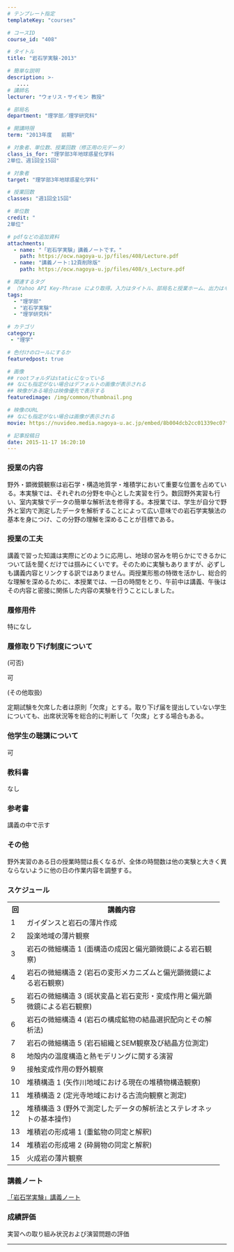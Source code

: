 ```yaml
---
# テンプレート指定
templateKey: "courses"

# コースID
course_id: "408"

# タイトル
title: "岩石学実験-2013"

# 簡単な説明
description: >-
   ....
# 講師名
lecturer: "ウォリス・サイモン 教授"

# 部局名
department: "理学部／理学研究科"

# 開講時限
term: "2013年度	前期"

# 対象者、単位数、授業回数（修正用の元データ）
class_is_for: "理学部3年地球惑星化学科
2単位、週1回全15回"

# 対象者
target: "理学部3年地球惑星化学科"

# 授業回数
classes: "週1回全15回"

# 単位数
credit: "
2単位"

# pdfなどの追加資料
attachments:
  - name: "「岩石学実験」講義ノートです。" 
    path: https://ocw.nagoya-u.jp/files/408/Lecture.pdf
  - name: "講義ノート:12頁削除版" 
    path: https://ocw.nagoya-u.jp/files/408/s_Lecture.pdf

# 関連するタグ
# （Yahoo API Key-Phrase により取得。入力はタイトル、部局名と授業ホーム、出力はキーフレーズ（tags））
tags:
  - "理学部"
  - "岩石学実験"
  - "理学研究科"

# カテゴリ
category:
 - "理学"

# 色付けのロールにするか
featuredpost: true

# 画像
## rootフォルダはstaticになっている
## なにも指定がない場合はデフォルトの画像が表示される
## 映像がある場合は映像優先で表示する
featuredimage: /img/common/thumbnail.png

# 映像のURL
## なにも指定がない場合は画像が表示される
movie: https://nuvideo.media.nagoya-u.ac.jp/embed/8b004dcb2cc01339ec07f4d2e9e4f74b15952494

# 記事投稿日
date: 2015-11-17 16:20:10
---
```


### 授業の内容

野外・顕微鏡観察は岩石学・構造地質学・堆積学において重要な位置を占めている。本実験では、それぞれの分野を中心とした実習を行う。数回野外実習も行い、室内実験でデータの簡単な解析法を修得する。本授業では、学生が自分で野外と室内で測定したデータを解析することによって広い意味での岩石学実験法の基本を身につけ、この分野の理解を深めることが目標である。


### 授業の工夫

講義で習った知識は実際にどのように応用し、地球の営みを明らかにできるかについて話を聞くだけでは掴みにくいです。そのために実験もありますが、必ずしも講義内容とリンクする訳ではありません。両授業形態の特徴を活かし、総合的な理解を深めるために、本授業では、一日の時間をとり、午前中は講義、午後はその内容と密接に関係した内容の実験を行うことにしました。





### 履修用件

特になし

### 履修取り下げ制度について

(可否)


可

(その他取扱)


定期試験を欠席した者は原則「欠席」とする。取り下げ届を提出していない学生についても、出席状況等を総合的に判断して「欠席」とする場合もある。

### 他学生の聴講について

可

### 教科書

なし

### 参考書

講義の中で示す

### その他

野外実習のある日の授業時間は長くなるが、全体の時間数は他の実験と大きく異ならないように他の日の作業内容を調整する。


<h3>スケジュール</h3>

<table class="basic" width="455">
<tr>
<th width="20" class="center">回</th>
<th width="435" class="center">講義内容</th>
</tr>

<tr>
<td width="20" class="center">1</td>
<td width="435">ガイダンスと岩石の薄片作成</td>
</tr>

<tr>
<td width="20" class="center">2</td>
<td width="435">設楽地域の薄片観察</td>
</tr>

<tr>
<td width="20" class="center">3</td>
<td width="435">岩石の微細構造 1 (面構造の成因と偏光顕微鏡による岩石観察)</td>
</tr>

<tr>
<td width="20" class="center">4</td>
<td width="435">岩石の微細構造 2 (岩石の変形メカニズムと偏光顕微鏡による岩石観察)</td>
</tr>

<tr>
<td width="20" class="center">5</td>
<td width="435">岩石の微細構造 3 (斑状変晶と岩石変形・変成作用と偏光顕微鏡による岩石観察)</td>
</tr>

<tr>
<td width="20" class="center">6</td>
<td width="435">岩石の微細構造 4 (岩石の構成鉱物の結晶選択配向とその解析法)</td>
</tr>

<tr>
<td width="20" class="center">7</td>
<td width="435">岩石の微細構造 5 (岩石組織とSEM観察及び結晶方位測定)</td>
</tr>

<tr>
<td width="20" class="center">8</td>
<td width="435">地殻内の温度構造と熱モデリングに関する演習</td>
</tr>

<tr>
<td width="20" class="center">9</td>
<td width="435">接触変成作用の野外観察</td>
</tr>

<tr>
<td width="20" class="center">10</td>
<td width="435">堆積構造 1 (矢作川地域における現在の堆積物構造観察)</td>
</tr>

<tr>
<td width="20" class="center">11</td>
<td width="435">堆積構造 2 (定光寺地域における古流向観察と測定)</td>
</tr>

<tr>
<td width="20" class="center">12</td>
<td width="435">堆積構造 3 (野外で測定したデータの解析法とステレオネットの基本操作)</td>
</tr>

<tr>
<td width="20" class="center">13</td>
<td width="435">堆積岩の形成場 1 (重鉱物の同定と解釈)</td>
</tr>

<tr>
<td width="20" class="center">14</td>
<td width="435">堆積岩の形成場 2 (砕屑物の同定と解釈)</td>
</tr>

<tr>
<td width="20" class="center">15</td>
<td width="435">火成岩の薄片観察</td>
</tr>

</table>


### 講義ノート



[「岩石学実験」講義ノート](https://ocw.nagoya-u.jp/files/408/s_Lecture.pdf) 







### 成績評価

実習への取り組み状況および演習問題の評価



-----